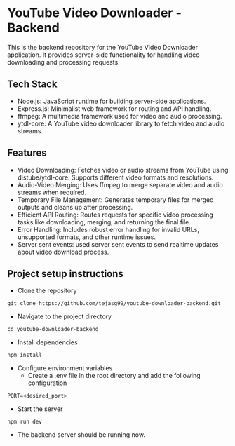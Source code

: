 # YouTube Video Downloader - Backend
This is the backend repository for the YouTube Video Downloader application. It provides server-side functionality for handling video downloading and processing requests.

## Tech Stack
- Node.js: JavaScript runtime for building server-side applications.
- Express.js: Minimalist web framework for routing and API handling.
- ffmpeg: A multimedia framework used for video and audio processing.
- ytdl-core: A YouTube video downloader library to fetch video and audio streams.

## Features
- Video Downloading: Fetches video or audio streams from YouTube using distube/ytdl-core. Supports different video formats and resolutions.
- Audio-Video Merging: Uses ffmpeg to merge separate video and audio streams when required.
- Temporary File Management: Generates temporary files for merged outputs and cleans up after processing.
- Efficient API Routing: Routes requests for specific video processing tasks like downloading, merging, and returning the final file.
- Error Handling: Includes robust error handling for invalid URLs, unsupported formats, and other runtime issues.
- Server sent events: used server sent events to send realtime updates about video download process.

## Project setup instructions
- Clone the repository
````
git clone https://github.com/tejasg99/youtube-downloader-backend.git
````
- Navigate to the project directory
````
cd youtube-downloader-backend
````
- Install dependencies
````
npm install
````
- Configure environment variables
    - Create a .env file in the root directory and add the following configuration
````
PORT=<desired_port>
````
- Start the server
````
npm run dev
````
- The backend server should be running now.